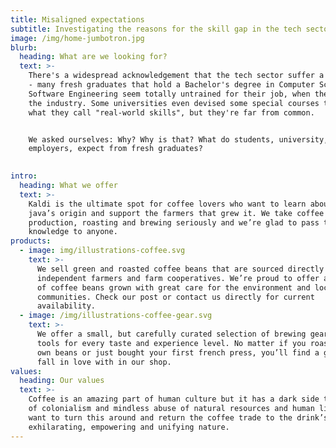 ```yaml
---
title: Misaligned expectations
subtitle: Investigating the reasons for the skill gap in the tech sector
image: /img/home-jumbotron.jpg
blurb:
  heading: What are we looking for?
  text: >-
    There's a widespread acknowledgement that the tech sector suffer a skill gap
    - many fresh graduates that hold a Bachelor's degree in Computer Science and
    Software Engineering seem totally untrained for their job, when they enter
    the industry. Some universities even devised some special courses to teach
    what they call "real-world skills", but they're far from common.


    We asked ourselves: Why? Why is that? What do students, university, and
    employers, expect from fresh graduates?

     
intro:
  heading: What we offer
  text: >-
    Kaldi is the ultimate spot for coffee lovers who want to learn about their
    java’s origin and support the farmers that grew it. We take coffee
    production, roasting and brewing seriously and we’re glad to pass that
    knowledge to anyone.
products:
  - image: img/illustrations-coffee.svg
    text: >-
      We sell green and roasted coffee beans that are sourced directly from
      independent farmers and farm cooperatives. We’re proud to offer a variety
      of coffee beans grown with great care for the environment and local
      communities. Check our post or contact us directly for current
      availability.
  - image: /img/illustrations-coffee-gear.svg
    text: >-
      We offer a small, but carefully curated selection of brewing gear and
      tools for every taste and experience level. No matter if you roast your
      own beans or just bought your first french press, you’ll find a gadget to
      fall in love with in our shop.
values:
  heading: Our values
  text: >-
    Coffee is an amazing part of human culture but it has a dark side too – one
    of colonialism and mindless abuse of natural resources and human lives. We
    want to turn this around and return the coffee trade to the drink’s
    exhilarating, empowering and unifying nature.
---
```



